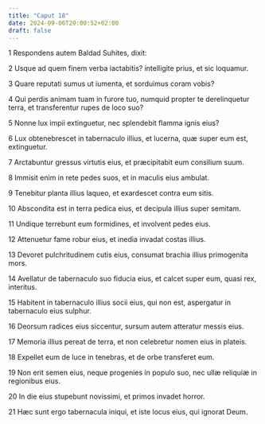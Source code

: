 ```yaml
---
title: "Caput 18"
date: 2024-09-06T20:00:52+02:00
draft: false
---
```



1 Respondens autem Baldad Suhites, dixit:

2 Usque ad quem finem verba iactabitis? intelligite prius, et sic loquamur.

3 Quare reputati sumus ut iumenta, et sorduimus coram vobis?

4 Qui perdis animam tuam in furore tuo, numquid propter te derelinquetur terra, et transferentur rupes de loco suo?

5 Nonne lux impii extinguetur, nec splendebit flamma ignis eius?

6 Lux obtenebrescet in tabernaculo illius, et lucerna, quæ super eum est, extinguetur.

7 Arctabuntur gressus virtutis eius, et præcipitabit eum consilium suum.

8 Immisit enim in rete pedes suos, et in maculis eius ambulat.

9 Tenebitur planta illius laqueo, et exardescet contra eum sitis.

10 Abscondita est in terra pedica eius, et decipula illius super semitam.

11 Undique terrebunt eum formidines, et involvent pedes eius.

12 Attenuetur fame robur eius, et inedia invadat costas illius.

13 Devoret pulchritudinem cutis eius, consumat brachia illius primogenita mors.

14 Avellatur de tabernaculo suo fiducia eius, et calcet super eum, quasi rex, interitus.

15 Habitent in tabernaculo illius socii eius, qui non est, aspergatur in tabernaculo eius sulphur.

16 Deorsum radices eius siccentur, sursum autem atteratur messis eius.

17 Memoria illius pereat de terra, et non celebretur nomen eius in plateis.

18 Expellet eum de luce in tenebras, et de orbe transferet eum.

19 Non erit semen eius, neque progenies in populo suo, nec ullæ reliquiæ in regionibus eius.

20 In die eius stupebunt novissimi, et primos invadet horror.

21 Hæc sunt ergo tabernacula iniqui, et iste locus eius, qui ignorat Deum.

